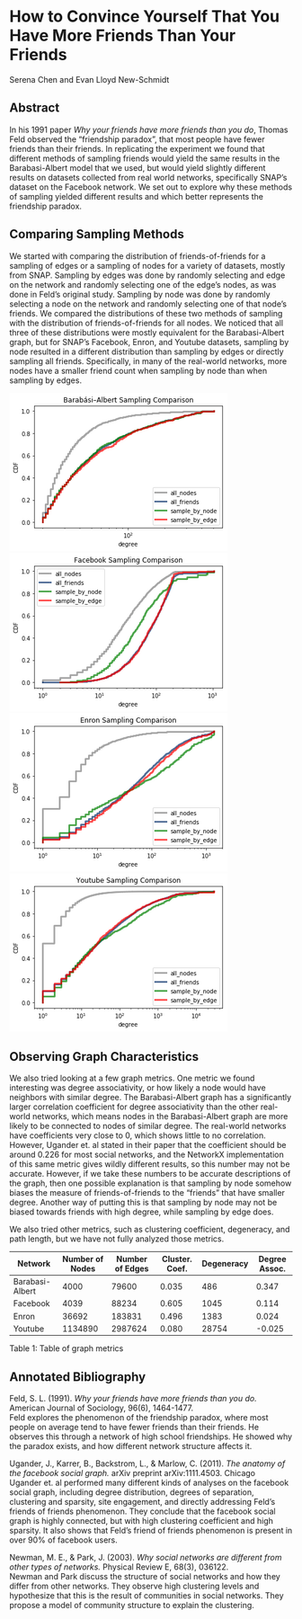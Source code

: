 # How to Convince Yourself That You Have More Friends Than Your Friends
Serena Chen and Evan Lloyd New-Schmidt

## Abstract

In his 1991 paper _Why your friends have more friends than you do_, Thomas Feld observed the “friendship paradox”, that most people have fewer friends than their friends. In replicating the experiment we found that different methods of sampling friends would yield the same results in the Barabasi-Albert model that we used, but would yield slightly different results on datasets collected from real world networks, specifically SNAP’s dataset on the Facebook network. We set out to explore why these methods of sampling yielded different results and which better represents the friendship paradox.

## Comparing Sampling Methods 

We started with comparing the distribution of friends-of-friends for a sampling of edges or a sampling of nodes for a variety of datasets, mostly from SNAP.  Sampling by edges was done by randomly selecting and edge on the network and randomly selecting one of the edge’s nodes, as was done in Feld’s original study. Sampling by node was done by randomly selecting a node on the network and randomly selecting one of that node’s friends. We compared the distributions of these two methods of sampling with the distribution of friends-of-friends for all nodes. We noticed that all three of these distributions were mostly equivalent for the Barabasi-Albert graph, but for SNAP’s Facebook, Enron, and Youtube datasets, sampling by node resulted in a different distribution than sampling by edges or directly sampling all friends. Specifically, in many of the real-world networks, more nodes have a smaller friend count when sampling by node than when sampling by edges.

![ba comparison](assets/ba_sampling_log.png)
![facebook comparison](assets/fb_sampling_log.png)
![enron comparison](assets/en_sampling_log.png)
![youtube comparison](assets/yt_sampling_log.png)

## Observing Graph Characteristics

We also tried looking at a few graph metrics. One metric we found interesting was degree associativity, or how likely a node would have neighbors with similar degree. The Barabasi-Albert graph has a significantly larger correlation coefficient for degree associativity than the other real-world networks, which means nodes in the Barabasi-Albert graph are more likely to be connected to nodes of similar degree. The real-world networks have coefficients very close to 0, which shows little to no correlation. However, Ugander et. al stated in their paper that the coefficient should be around 0.226 for most social networks, and the NetworkX implementation of this same metric gives wildly different results, so this number may not be accurate. However, if we take these numbers to be accurate descriptions of the graph, then one possible explanation is that sampling by node somehow biases the measure of friends-of-friends to the “friends” that have smaller degree. Another way of putting this is that sampling by node may not be biased towards friends with high degree, while sampling by edge does.

We also tried other metrics, such as clustering coefficient, degeneracy, and path length, but we have not fully analyzed those metrics.

| Network         | Number of Nodes | Number of Edges | Cluster. Coef.  | Degeneracy      | Degree Assoc.   |
| ---             | ---             | ---             | ---             | ---             | ---             |
| Barabasi-Albert |            4000 |           79600 |        0.035    |      486        |        0.347    |
| Facebook        |            4039 |           88234 |        0.605    |     1045        |        0.114    |
| Enron           |           36692 |          183831 |        0.496    |     1383        |        0.024    |
| Youtube         |         1134890 |         2987624 |        0.080    |    28754        |       -0.025    |

Table 1: Table of graph metrics

## Annotated Bibliography

Feld, S. L. (1991). _Why your friends have more friends than you do._ American Journal of Sociology, 96(6), 1464-1477.  
Feld explores the phenomenon of the friendship paradox, where most people on average tend to have fewer friends than their friends. He observes this through a network of high school friendships. He showed why the paradox exists, and how different network structure affects it.

Ugander, J., Karrer, B., Backstrom, L., & Marlow, C. (2011). _The anatomy of the facebook social graph._ arXiv preprint arXiv:1111.4503. Chicago  
Ugander et. al performed many different kinds of analyses on the facebook social graph, including degree distribution, degrees of separation, clustering and sparsity, site engagement, and directly addressing Feld’s friends of friends phenomenon. They conclude that the facebook social graph is highly connected, but with high clustering coefficient and high sparsity. It also shows that Feld’s friend of friends phenomenon is present in over 90% of facebook users.

Newman, M. E., & Park, J. (2003). _Why social networks are different from other types of networks._ Physical Review E, 68(3), 036122.  
Newman and Park discuss the structure of social networks and how they differ from other networks. They observe high clustering levels and hypothesize that this is the result of communities in social networks. They propose a model of community structure to explain the clustering.

